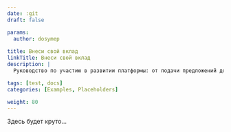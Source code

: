 ```yaml
---
date: :git
draft: false

params:
  author: dosymep
  
title: Внеси свой вклад
linkTitle: Внеси свой вклад
description: |
  Руководство по участию в развитии платформы: от подачи предложений до внесения изменений в код.

tags: [test, docs]
categories: [Examples, Placeholders]

weight: 80
---
```


Здесь будет круто...
